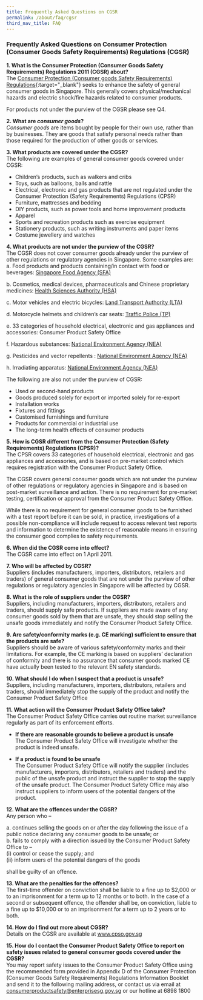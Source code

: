 ```yaml
---
title: Frequently Asked Questions on CGSR
permalink: /about/faq/cgsr
third_nav_title: FAQ
---
```


### Frequently Asked Questions on Consumer Protection (Consumer Goods Safety Requirements) Regulations (CGSR)

**1. What is the Consumer Protection (Consumer Goods Safety Requirements) Regulations 2011 (CGSR) about?**<br>
The [Consumer Protection (Consumer goods Safety Requirements) Regulations](https://sso.agc.gov.sg/SL-Supp/S184-2018/Published/20180329?DocDate=20180329){:target="_blank"} seeks to enhance the safety of general consumer goods in Singapore. This generally covers physical/mechanical hazards and electric shock/fire hazards related to consumer products.

For products not under the purview of the CGSR please see Q4.

**2. What are *consumer goods*?**<br>
*Consumer goods* are items bought by people for their own use, rather than by businesses.  They are goods that satisfy personal needs rather than those required for the production of other goods or services.

**3.	What products are covered under the CGSR?**<br>
The following are examples of general consumer goods covered under CGSR:

*	Children’s products, such as walkers and cribs
*	Toys, such as balloons, balls and rattle
*	Electrical, electronic and gas products that are not regulated under the Consumer Protection (Safety Requirements) Regulations (CPSR)
*	Furniture, mattresses and bedding
*	DIY products, such as power tools and home improvement products
*	Apparel
*	Sports and recreation products such as exercise equipment
*	Stationery products, such as writing instruments and paper items
*	Costume jewellery and watches

**4.	What products are not under the purview of the CGSR?**<br>
The CGSR does not cover consumer goods already under the purview of other regulations or regulatory agencies in Singapore. Some examples are:<br>
  a.	Food products and products containing/in contact with food or beverages: [Singapore Food Agency (SFA)](https://www.sfa.gov.sg/)

  b.	Cosmetics, medical devices, pharmaceuticals and Chinese proprietary medicines: [Health Sciences Authority (HSA)](https://www.hsa.gov.sg/)

  c.	Motor vehicles and electric bicycles: [Land Transport Authority (LTA)](https://www.lta.gov.sg/) 

  d.	Motorcycle helmets and children’s car seats: [Traffic Police (TP)](https://www.police.gov.sg/resources/traffic-matters/safety-tips) 

  e.	33 categories of household electrical, electronic and gas appliances and accessories: Consumer Product Safety Office

  f.	Hazardous substances:  [National Environment Agency (NEA)](https://www.nea.gov.sg/our-services/pollution-control/chemical-safety/hazardous-substances) 

  g.	Pesticides and vector repellents : [National Environment Agency (NEA)](https://www.nea.gov.sg/our-services/pollution-control/chemical-safety/hazardous-substances) 

  h.	Irradiating apparatus: [National Environment Agency (NEA)](https://www.nea.gov.sg/our-services/pollution-control/chemical-safety/hazardous-substances) 

The following are also not under the purview of CGSR:<br>

*	Used or second-hand products
*	Goods produced solely for export or imported solely for re-export
*	Installation works
*	Fixtures and fittings 
*	Customised furnishings and furniture 
*	Products for commercial or industrial use
*	The long-term health effects of consumer products

**5.	How is CGSR different from the Consumer Protection (Safety Requirements) Regulations (CPSR)?**<br>
The CPSR covers 33 categories of household electrical, electronic and gas appliances and accessories, and is based on pre-market control which requires registration with the Consumer Product Safety Office.

The CGSR covers general consumer goods which are not under the purview of other regulations or regulatory agencies in Singapore and is based on post-market surveillance and action. There is no requirement for pre-market testing, certification or approval from the Consumer Product Safety Office.

While there is no requirement for general consumer goods to be furnished with a test report before it can be sold, in practice, investigations of a possible non-compliance will include request to access relevant test reports and information to determine the existence of reasonable means in ensuring the consumer good complies to safety requirements.

**6.	When did the CGSR come into effect?**<br>
The CGSR came into effect on 1 April 2011.

**7.	Who will be affected by CGSR?**<br>
Suppliers (includes manufacturers, importers, distributors, retailers and traders) of general consumer goods that are not under the purview of other regulations or regulatory agencies in Singapore will be affected by CGSR.

**8.	What is the role of suppliers under the CGSR?**<br>
Suppliers, including manufacturers, importers, distributors, retailers and traders, should supply safe products. If suppliers are made aware of any consumer goods sold by them that are unsafe, they should stop selling the unsafe goods immediately and notify the Consumer Product Safety Office.

**9.	Are safety/conformity marks (e.g. CE marking) sufficient to ensure that the products are safe?**<br>
Suppliers should be aware of various safety/conformity marks and their limitations. For example, the CE marking is based on suppliers’ declaration of conformity and there is no assurance that consumer goods marked CE have actually been tested to the relevant EN safety standards.

**10.	What should I do when I suspect that a product is unsafe?**<br>
Suppliers, including manufacturers, importers, distributors, retailers and traders, should immediately stop the supply of the product and notify the Consumer Product Safety Office

**11.	What action will the Consumer Product Safety Office take?**<br>
The Consumer Product Safety Office carries out routine market surveillance regularly as part of its enforcement efforts.<br>
* **If there are reasonable grounds to believe a product is unsafe**<br>
The Consumer Product Safety Office will investigate whether the product is indeed unsafe.  

* **If a product is found to be unsafe**<br>
The Consumer Product Safety Office will notify the supplier (includes manufacturers, importers, distributors, retailers and traders) and the public of the unsafe product and instruct the supplier to stop the supply of the unsafe product. The Consumer Product Safety Office may also instruct suppliers to inform users of the potential dangers of the product.

**12.	What are the offences under the CGSR?**<br>
Any person who –

  a.	continues selling the goods on or after the day following the issue of a public notice declaring any consumer goods to be unsafe; or<br>
  b.	fails to comply with a direction issued by the Consumer Product Safety Office to –<br>
      (i)	control or cease the supply; and<br>
      (ii)	inform users of the potential dangers of the goods

shall be guilty of an offence.

**13.	What are the penalties for the offences?**<br>
The first-time offender on conviction shall be liable to a fine up to $2,000 or to an imprisonment for a term up to 12 months or to both. In the case of a second or subsequent offence, the offender shall be, on conviction, liable to a fine up to $10,000 or to an imprisonment for a term up to 2 years or to both.

**14.	How do I find out more about CGSR?**<br>
Details on the CGSR are available at www.cpso.gov.sg

**15.	How do I contact the Consumer Product Safety Office to report on safety issues related to general consumer goods covered under the CGSR?**<br>
You may report safety issues to the Consumer Product Safety Office using the recommended form provided in Appendix D of the Consumer Protection (Consumer Goods Safety Requirements) Regulations Information Booklet and send it to the following mailing address, or contact us via email at <consumerproductsafety@enterprisesg.gov.sg> or our hotline at 6898 1800
